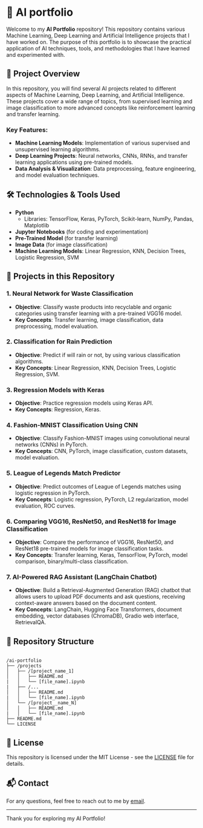 # 🤖 AI portfolio

Welcome to my **AI Portfolio** repository! This repository contains various Machine Learning, Deep Learning and Artificial Intelligence projects that I have worked on. The purpose of this portfolio is to showcase the practical application of AI techniques, tools, and methodologies that I have learned and experimented with.

## 📌 **Project Overview**  
In this repository, you will find several AI projects related to different aspects of Machine Learning, Deep Learning, and Artificial Intelligence. These projects cover a wide range of topics, from supervised learning and image classification to more advanced concepts like reinforcement learning and transfer learning.

### Key Features:
- **Machine Learning Models**: Implementation of various supervised and unsupervised learning algorithms.
- **Deep Learning Projects**: Neural networks, CNNs, RNNs, and transfer learning applications using pre-trained models.
- **Data Analysis & Visualization**: Data preprocessing, feature engineering, and model evaluation techniques.

## 🛠 **Technologies & Tools Used**  
- **Python**  
  - Libraries: TensorFlow, Keras, PyTorch, Scikit-learn, NumPy, Pandas, Matplotlib  
- **Jupyter Notebooks** (for coding and experimentation)  
- **Pre-Trained Model** (for transfer learning)
- **Image Data** (for image classification)
- **Machine Learning Models**: Linear Regression, KNN, Decision Trees, Logistic Regression, SVM  

## 🚀 **Projects in this Repository**

### 1. **Neural Network for Waste Classification**  
- **Objective**: Classify waste products into recyclable and organic categories using transfer learning with a pre-trained VGG16 model.  
- **Key Concepts**: Transfer learning, image classification, data preprocessing, model evaluation.

### 2. **Classification for Rain Prediction**  
- **Objective**: Predict if will rain or not, by using various classification algorithms.  
- **Key Concepts**: Linear Regression, KNN, Decision Trees, Logistic Regression, SVM.

### 3. **Regression Models with Keras**  
- **Objective**: Practice regression models using Keras API.  
- **Key Concepts**: Regression, Keras.

### 4. **Fashion-MNIST Classification Using CNN**  
- **Objective**: Classify Fashion-MNIST images using convolutional neural networks (CNNs) in PyTorch.  
- **Key Concepts**: CNN, PyTorch, image classification, custom datasets, model evaluation.

### 5. **League of Legends Match Predictor**  
- **Objective**: Predict outcomes of League of Legends matches using logistic regression in PyTorch.  
- **Key Concepts**: Logistic regression, PyTorch, L2 regularization, model evaluation, ROC curves.

### 6. **Comparing VGG16, ResNet50, and ResNet18 for Image Classification**  
- **Objective**: Compare the performance of VGG16, ResNet50, and ResNet18 pre-trained models for image classification tasks.  
- **Key Concepts**: Transfer learning, Keras, TensorFlow, PyTorch, model comparison, binary/multi-class classification.

### 7. **AI-Powered RAG Assistant (LangChain Chatbot)**  
- **Objective**: Build a Retrieval-Augmented Generation (RAG) chatbot that allows users to upload PDF documents and ask questions, receiving context-aware answers based on the document content.  
- **Key Concepts**: LangChain, Hugging Face Transformers, document embedding, vector databases (ChromaDB), Gradio web interface, RetrievalQA.

## 📄 **Repository Structure**
<pre><code>
/ai-portfolio
├── /projects
│   ├── /[project_name_1]
│   │   ├── README.md
|   │   └── [file_name].ipynb
|   ├── /...
│   │   ├── README.md
|   │   └── [file_name].ipynb
│   └── /[project__name_N]
│   │   ├── README.md
|   │   └── [file_name].ipynb
├── README.md
└── LICENSE
</code></pre>

## 📝 **License**
This repository is licensed under the MIT License - see the [LICENSE](LICENSE) file for details.

## 📬 **Contact**
For any questions, feel free to reach out to me by [email](mailto:simone.contorno@outlook.it).

---

Thank you for exploring my AI Portfolio!
